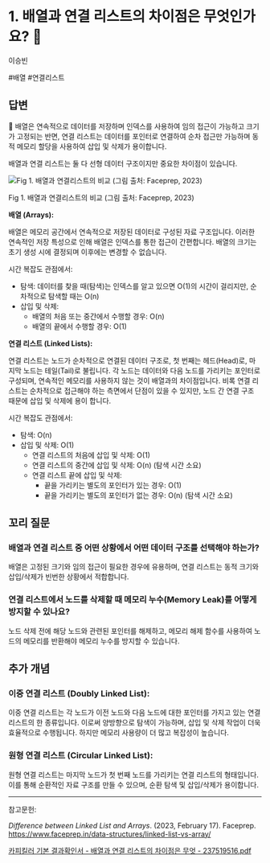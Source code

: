 # 1. 배열과 연결 리스트의 차이점은 무엇인가요? 🚀

이승빈

#배열 #연결리스트

## 답변

<aside>
📌 배열은 연속적으로 데이터를 저장하며 인덱스를 사용하여 임의 접근이 가능하고 크기가 고정되는 반면, 연결 리스트는 데이터를 포인터로 연결하여 순차 접근만 가능하며 동적 메모리 할당을 사용하여 삽입 및 삭제가 용이합니다.

</aside>

배열과 연결 리스트는 둘 다 선형 데이터 구조이지만 중요한 차이점이 있습니다.

![Fig 1. 배열과 연결리스트의 비교 (그림 출처: Faceprep, 2023)](Untitled%2012.png)

Fig 1. 배열과 연결리스트의 비교 (그림 출처: Faceprep, 2023)

**배열 (Arrays):**

배열은 메모리 공간에서 연속적으로 저장된 데이터로 구성된 자료 구조입니다. 이러한 연속적인 저장 특성으로 인해 배열은 인덱스를 통한 접근이 간편합니다. 배열의 크기는 초기 생성 시에 결정되며 이후에는 변경할 수 없습니다.

시간 복잡도 관점에서:

- 탐색: 데이터를 찾을 때(탐색)는 인덱스를 알고 있으면 O(1)의 시간이 걸리지만, 순차적으로 탐색할 때는 O(n)
- 삽입 및 삭제:
    - 배열의 처음 또는 중간에서 수행할 경우: O(n)
    - 배열의 끝에서 수행할 경우: O(1)

**연결 리스트 (Linked Lists):**

연결 리스트는 노드가 순차적으로 연결된 데이터 구조로, 첫 번째는 헤드(Head)로, 마지막 노드는 테일(Tail)로 불립니다. 각 노드는 데이터와 다음 노드를 가리키는 포인터로 구성되며, 연속적인 메모리를 사용하지 않는 것이 배열과의 차이점입니다. 비록 연결 리스트는 순차적으로 접근해야 하는 측면에서 단점이 있을 수 있지만, 노드 간 연결 구조 때문에 삽입 및 삭제에 용이 합니다.

시간 복잡도 관점에서:

- 탐색: O(n)
- 삽입 및 삭제: O(1)
    - 연결 리스트의 처음에 삽입 및 삭제: O(1)
    - 연결 리스트의 중간에 삽입 및 삭제: O(n) (탐색 시간 소요)
    - 연결 리스트 끝에 삽입 및 삭제:
        - 끝을 가리키는 별도의 포인터가 있는 경우: O(1)
        - 끝을 가리키는 별도의 포인터가 없는 경우: O(n) (탐색 시간 소요)

## **꼬리 질문**

### 배열과 연결 리스트 중 어떤 상황에서 어떤 데이터 구조를 선택해야 하는가?

배열은 고정된 크기와 임의 접근이 필요한 경우에 유용하며, 연결 리스트는 동적 크기와 삽입/삭제가 빈번한 상황에서 적합합니다.

### 연결 리스트에서 노드를 삭제할 때 메모리 누수(Memory Leak)를 어떻게 방지할 수 있나요?

노드 삭제 전에 해당 노드와 관련된 포인터를 해제하고, 메모리 해제 함수를 사용하여 노드의 메모리를 반환해야 메모리 누수를 방지할 수 있습니다.

## 추가 개념

### ****이중 연결 리스트 (Doubly Linked List):****

이중 연결 리스트는 각 노드가 이전 노드와 다음 노드에 대한 포인터를 가지고 있는 연결 리스트의 한 종류입니다. 이로써 양방향으로 탐색이 가능하며, 삽입 및 삭제 작업이 더욱 효율적으로 수행됩니다. 하지만 메모리 사용량이 더 많고 복잡성이 높습니다.

### ****원형 연결 리스트 (Circular Linked List):****

원형 연결 리스트는 마지막 노드가 첫 번째 노드를 가리키는 연결 리스트의 형태입니다. 이를 통해 순환적인 자료 구조를 만들 수 있으며, 순환 탐색 및 삽입/삭제가 용이합니다.

---

참고문헌:

*Difference between Linked List and Arrays*. (2023, February 17). Faceprep. https://www.faceprep.in/data-structures/linked-list-vs-array/

[카피킬러 기본 결과확인서 - 배열과 연결 리스트의 차이점은 무엇 - 237519516.pdf](%25E1%2584%258F%25E1%2585%25A1%25E1%2584%2591%25E1%2585%25B5%25E1%2584%258F%25E1%2585%25B5%25E1%2586%25AF%25E1%2584%2585%25E1%2585%25A5_%25E1%2584%2580%25E1%2585%25B5%25E1%2584%2587%25E1%2585%25A9%25E1%2586%25AB_%25E1%2584%2580%25E1%2585%25A7%25E1%2586%25AF%25E1%2584%2580%25E1%2585%25AA%25E1%2584%2592%25E1%2585%25AA%25E1%2586%25A8%25E1%2584%258B%25E1%2585%25B5%25E1%2586%25AB%25E1%2584%2589%25E1%2585%25A5_-_%25E1%2584%2587%25E1%2585%25A2%25E1%2584%258B%25E1%2585%25A7%25E1%2586%25AF%25E1%2584%2580%25E1%2585%25AA_%25E1%2584%258B%25E1%2585%25A7%25E1%2586%25AB%25E1%2584%2580%25E1%2585%25A7%25E1%2586%25AF_%25E1%2584%2585%25E1%2585%25B5%25E1%2584%2589%25E1%2585%25B3%25E1%2584%2590%25E1%2585%25B3%25E1%2584%258B%25E1%2585%25B4_%25E1%2584%258E%25E1%2585%25A1%25E1%2584%258B%25E1%2585%25B5%25E1%2584%258C%25E1%2585%25A5%25E1%2586%25B7%25E1%2584%258B%25E1%2585%25B3%25E1%2586%25AB_%25E1%2584%2586%25E1%2585%25AE%25E1%2584%258B%25E1%2585%25A5%25E1%2586%25BA_-_237519516.pdf)